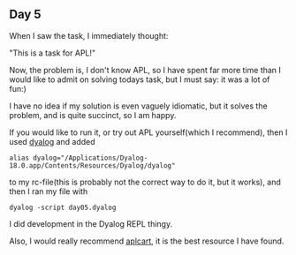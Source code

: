 ## Day 5

When I saw the task, I immediately thought:

"This is a task for APL!"

Now, the problem is, I don't know APL, so I have spent far more time than I would like to admit
on solving todays task, but I must say: it was a lot of fun:)

I have no idea if my solution is even vaguely idiomatic, but it solves the problem,
and is quite succinct, so I am happy.

If you would like to run it, or try out APL yourself(which I recommend), then I used
[dyalog](https://www.dyalog.com/)
and added
```
alias dyalog="/Applications/Dyalog-18.0.app/Contents/Resources/Dyalog/dyalog"
```
to my rc-file(this is probably not the correct way to do it, but it works), and
then I ran my file with
```
dyalog -script day05.dyalog
```
I did development in the Dyalog REPL thingy.

Also, I would really recommend [aplcart](https://aplcart.info/), it is the best resource
I have found.


